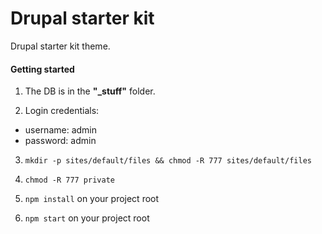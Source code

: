 # Drupal starter kit
Drupal starter kit theme.

#### Getting started

1. The DB is in the **"_stuff"** folder.

2. Login credentials:
  * username: admin
  * password: admin

3. `mkdir -p sites/default/files && chmod -R 777 sites/default/files`

4. `chmod -R 777 private`

3. `npm install` on your project root

4. `npm start` on your project root


